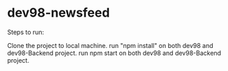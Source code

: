 # dev98-newsfeed

Steps to run:

Clone the project to local machine.
run "npm install" on both dev98 and dev98-Backend project.
run npm start on both dev98 and dev98-Backend project.
